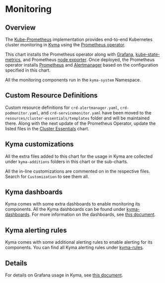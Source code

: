 # Monitoring

## Overview

The [Kube-Prometheus](https://github.com/coreos/kube-prometheus) implementation provides end-to-end Kubernetes cluster monitoring in [Kyma](https://github.com/kyma-project/kyma) using the [Prometheus operator](https://github.com/coreos/prometheus-operator).

This chart installs the Prometheus operator along with [Grafana](https://grafana.com/), [kube-state-metrics](https://github.com/kubernetes/kube-state-metrics), and Prometheus [node exporter](https://github.com/prometheus/node_exporter). Once deployed, the Prometheus operator installs [Prometheus](https://prometheus.io/) and [Alertmanager](https://github.com/prometheus/alertmanager) based on the configuration specified in this chart.

All the monitoring components run in the `kyma-system` Namespace.

## Custom Resource Definitions

Custom resource definitions for `crd-alertmanager.yaml`, `crd-podmonitor.yaml`, and `crd-servicemonitor.yaml` have been moved to the `resources/cluster-essentials/templates` folder and will be maintained there. Along with the next update of the Prometheus Operator, update the listed files in the [Cluster Essentials](https://github.com/kyma-project/kyma/tree/main/resources/cluster-essentials) chart.

## Kyma customizations

All the extra files added to this chart for the usage in Kyma are collected under `kyma-additions` folders in this chart or the sub-charts.

All the in-line customizations are commented on in the respective files. Search for `Customization` to see them all.

## Kyma dashboards

Kyma comes with some extra dashboards to enable monitoring its components. All the Kyma dashboards can be found under [kyma-dashboards](templates/grafana/kyma-dashboards). For more information on the dashboards, see [this document](charts/grafana/README.md).

## Kyma alerting rules

Kyma comes with some additional alerting rules to enable alerting for its components. You can find all Kyma alerting rules under [kyma-rules](templates/prometheus/kyma-rules).

## Details

For details on Grafana usage in Kyma, see [this document](charts/grafana/README.md).

